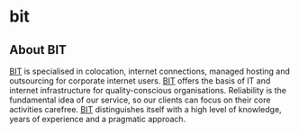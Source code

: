 # bit

## About BIT

[BIT](https://www.bit.nl/) is specialised in colocation, internet connections, managed hosting and
outsourcing for corporate internet users. [BIT](https://www.bit.nl/) offers the basis of IT and
internet infrastructure for quality-conscious organisations. Reliability is the
fundamental idea of our service, so our clients can focus on their core
activities carefree. [BIT](https://www.bit.nl/) distinguishes itself with a high level of knowledge,
years of experience and a pragmatic approach.
